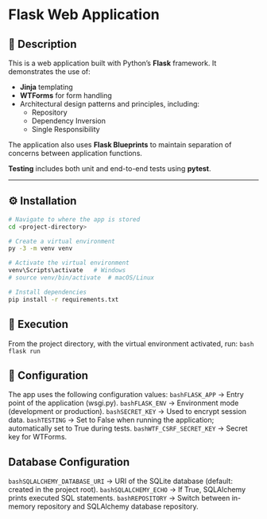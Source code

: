 # Flask Web Application

## 📌 Description
This is a web application built with Python’s **Flask** framework. It demonstrates the use of:

- **Jinja** templating  
- **WTForms** for form handling  
- Architectural design patterns and principles, including:  
  - Repository  
  - Dependency Inversion  
  - Single Responsibility  

The application also uses **Flask Blueprints** to maintain separation of concerns between application functions.  

**Testing** includes both unit and end-to-end tests using **pytest**.  

---

## ⚙️ Installation

```bash
# Navigate to where the app is stored
cd <project-directory>

# Create a virtual environment
py -3 -m venv venv

# Activate the virtual environment
venv\Scripts\activate   # Windows
# source venv/bin/activate  # macOS/Linux

# Install dependencies
pip install -r requirements.txt

```

## 🚀 Execution

From the project directory, with the virtual environment activated, run:
```bash flask run```

## 🔧 Configuration

The app uses the following configuration values:
```bashFLASK_APP``` → Entry point of the application (wsgi.py).
```bashFLASK_ENV``` → Environment mode (development or production).
```bashSECRET_KEY``` → Used to encrypt session data.
```bashTESTING``` → Set to False when running the application; automatically set to True during tests.
```bashWTF_CSRF_SECRET_KEY``` → Secret key for WTForms.

## Database Configuration
```bashSQLALCHEMY_DATABASE_URI``` → URI of the SQLite database (default: created in the project root).
```bashSQLALCHEMY_ECHO``` → If True, SQLAlchemy prints executed SQL statements.
```bashREPOSITORY``` → Switch between in-memory repository and SQLAlchemy database repository.
